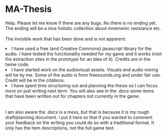 # MA-Thesis
Help.
Please let me know if there are any bugs. No there is no ending yet. The ending will be a nice holistic collection about mnemonic resistance etc.<br></br>
The invisible work that has been done and is not apparent:
<li>I have used a free (and Creative Commons) javascript library for the audio. I have tested the functionality needed for my game and it works (visit the extraction sites in the prototype for an idea of it). Credits are in the twine code.</li>
<li>I have started work on the audiovisual assets. Visuals and audio mixing will be by me. Some of the audio is from freesounds.org and under fair use. Credit will be in the citations.</li>
<li>I have spent time structuring out and planning the thesis so I can focus more on just writing next term. You will also see in the .docx some items that have been written out for chapters not currently in the game.</li>
<br></br>I am also aware the .docx is a mess, but that is because it is my rough draft/planning document. I put it here so that if you wanted to comment your feedback on the writing you could do so with a traditional format. It only has the item descriptions, not the full game text.
